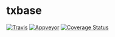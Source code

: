 # txbase
[![Travis](https://travis-ci.org/txxia/txbase.svg?branch=master)](https://travis-ci.org/txxia/txbase)
[![Appveyor](https://ci.appveyor.com/api/projects/status/99yqq6slr7q4f2b7?svg=true)](https://ci.appveyor.com/project/txxia/txbase)
[![Coverage Status](https://coveralls.io/repos/github/txxia/txbase/badge.svg?branch=master)](https://coveralls.io/github/txxia/txbase?branch=master)
